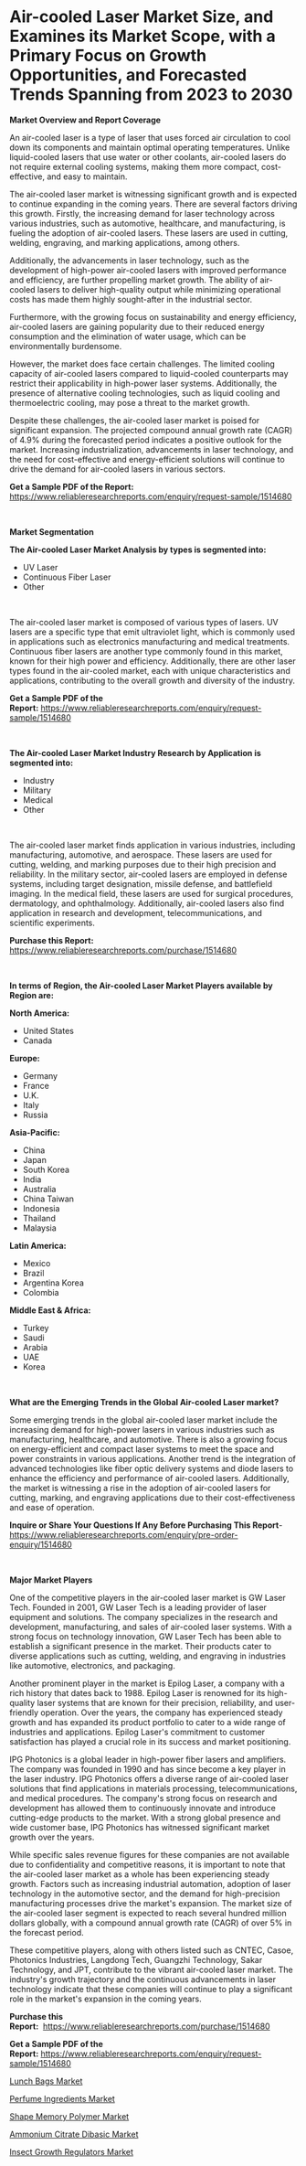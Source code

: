<p><h1>Air-cooled Laser Market Size, and Examines its Market Scope, with a Primary Focus on Growth Opportunities, and Forecasted Trends Spanning from 2023 to 2030</h1></p><p><strong>Market Overview and Report Coverage</strong></p>
<p><p>An air-cooled laser is a type of laser that uses forced air circulation to cool down its components and maintain optimal operating temperatures. Unlike liquid-cooled lasers that use water or other coolants, air-cooled lasers do not require external cooling systems, making them more compact, cost-effective, and easy to maintain.</p><p>The air-cooled laser market is witnessing significant growth and is expected to continue expanding in the coming years. There are several factors driving this growth. Firstly, the increasing demand for laser technology across various industries, such as automotive, healthcare, and manufacturing, is fueling the adoption of air-cooled lasers. These lasers are used in cutting, welding, engraving, and marking applications, among others.</p><p>Additionally, the advancements in laser technology, such as the development of high-power air-cooled lasers with improved performance and efficiency, are further propelling market growth. The ability of air-cooled lasers to deliver high-quality output while minimizing operational costs has made them highly sought-after in the industrial sector.</p><p>Furthermore, with the growing focus on sustainability and energy efficiency, air-cooled lasers are gaining popularity due to their reduced energy consumption and the elimination of water usage, which can be environmentally burdensome.</p><p>However, the market does face certain challenges. The limited cooling capacity of air-cooled lasers compared to liquid-cooled counterparts may restrict their applicability in high-power laser systems. Additionally, the presence of alternative cooling technologies, such as liquid cooling and thermoelectric cooling, may pose a threat to the market growth.</p><p>Despite these challenges, the air-cooled laser market is poised for significant expansion. The projected compound annual growth rate (CAGR) of 4.9% during the forecasted period indicates a positive outlook for the market. Increasing industrialization, advancements in laser technology, and the need for cost-effective and energy-efficient solutions will continue to drive the demand for air-cooled lasers in various sectors.</p></p>
<p><strong>Get a Sample PDF of the Report:</strong> <a href="https://www.reliableresearchreports.com/enquiry/request-sample/1514680">https://www.reliableresearchreports.com/enquiry/request-sample/1514680</a></p>
<p>&nbsp;</p>
<p><strong>Market Segmentation</strong></p>
<p><strong>The Air-cooled Laser Market Analysis by types is segmented into:</strong></p>
<p><ul><li>UV Laser</li><li>Continuous Fiber Laser</li><li>Other</li></ul></p>
<p>&nbsp;</p>
<p><p>The air-cooled laser market is composed of various types of lasers. UV lasers are a specific type that emit ultraviolet light, which is commonly used in applications such as electronics manufacturing and medical treatments. Continuous fiber lasers are another type commonly found in this market, known for their high power and efficiency. Additionally, there are other laser types found in the air-cooled market, each with unique characteristics and applications, contributing to the overall growth and diversity of the industry.</p></p>
<p><strong>Get a Sample PDF of the Report:</strong>&nbsp;<a href="https://www.reliableresearchreports.com/enquiry/request-sample/1514680">https://www.reliableresearchreports.com/enquiry/request-sample/1514680</a></p>
<p>&nbsp;</p>
<p><strong>The Air-cooled Laser Market Industry Research by Application is segmented into:</strong></p>
<p><ul><li>Industry</li><li>Military</li><li>Medical</li><li>Other</li></ul></p>
<p>&nbsp;</p>
<p><p>The air-cooled laser market finds application in various industries, including manufacturing, automotive, and aerospace. These lasers are used for cutting, welding, and marking purposes due to their high precision and reliability. In the military sector, air-cooled lasers are employed in defense systems, including target designation, missile defense, and battlefield imaging. In the medical field, these lasers are used for surgical procedures, dermatology, and ophthalmology. Additionally, air-cooled lasers also find application in research and development, telecommunications, and scientific experiments.</p></p>
<p><strong>Purchase this Report:</strong>&nbsp; <a href="https://www.reliableresearchreports.com/purchase/1514680">https://www.reliableresearchreports.com/purchase/1514680</a></p>
<p>&nbsp;</p>
<p><strong>In terms of Region, the Air-cooled Laser Market Players available by Region are:</strong></p>
<p>
    <p> <strong> North America: </strong>
        <ul>
            <li>United States</li>
            <li>Canada</li>
        </ul>
        </p> 
    <p> <strong> Europe: </strong>
        <ul>
            <li>Germany</li>
            <li>France</li>
            <li>U.K.</li>
            <li>Italy</li>
            <li>Russia</li>
        </ul>
        </p> 
    <p> <strong> Asia-Pacific: </strong>
        <ul>
            <li>China</li>
            <li>Japan</li>
            <li>South Korea</li>
            <li>India</li>
            <li>Australia</li>
            <li>China Taiwan</li>
            <li>Indonesia</li>
            <li>Thailand</li>
            <li>Malaysia</li>
        </ul>
        </p> 
    <p> <strong> Latin America: </strong>
        <ul>
            <li>Mexico</li>
            <li>Brazil</li>
            <li>Argentina Korea</li>
            <li>Colombia</li>
        </ul>
        </p> 
    <p> <strong> Middle East & Africa: </strong>
        <ul>
            <li>Turkey</li>
            <li>Saudi</li>
            <li>Arabia</li>
            <li>UAE</li>
            <li>Korea</li>
        </ul>
    </p>
    </p>
<p>&nbsp;</p>
<p><strong>What are the Emerging Trends in the Global Air-cooled Laser market?</strong></p>
<p><p>Some emerging trends in the global air-cooled laser market include the increasing demand for high-power lasers in various industries such as manufacturing, healthcare, and automotive. There is also a growing focus on energy-efficient and compact laser systems to meet the space and power constraints in various applications. Another trend is the integration of advanced technologies like fiber optic delivery systems and diode lasers to enhance the efficiency and performance of air-cooled lasers. Additionally, the market is witnessing a rise in the adoption of air-cooled lasers for cutting, marking, and engraving applications due to their cost-effectiveness and ease of operation.</p></p>
<p><strong>Inquire or Share Your Questions If Any Before Purchasing This Report</strong>- <a href="https://www.reliableresearchreports.com/enquiry/pre-order-enquiry/1514680">https://www.reliableresearchreports.com/enquiry/pre-order-enquiry/1514680</a></p>
<p>&nbsp;</p>
<p><strong>Major Market Players</strong></p>
<p><p>One of the competitive players in the air-cooled laser market is GW Laser Tech. Founded in 2001, GW Laser Tech is a leading provider of laser equipment and solutions. The company specializes in the research and development, manufacturing, and sales of air-cooled laser systems. With a strong focus on technology innovation, GW Laser Tech has been able to establish a significant presence in the market. Their products cater to diverse applications such as cutting, welding, and engraving in industries like automotive, electronics, and packaging.</p><p>Another prominent player in the market is Epilog Laser, a company with a rich history that dates back to 1988. Epilog Laser is renowned for its high-quality laser systems that are known for their precision, reliability, and user-friendly operation. Over the years, the company has experienced steady growth and has expanded its product portfolio to cater to a wide range of industries and applications. Epilog Laser's commitment to customer satisfaction has played a crucial role in its success and market positioning.</p><p>IPG Photonics is a global leader in high-power fiber lasers and amplifiers. The company was founded in 1990 and has since become a key player in the laser industry. IPG Photonics offers a diverse range of air-cooled laser solutions that find applications in materials processing, telecommunications, and medical procedures. The company's strong focus on research and development has allowed them to continuously innovate and introduce cutting-edge products to the market. With a strong global presence and wide customer base, IPG Photonics has witnessed significant market growth over the years.</p><p>While specific sales revenue figures for these companies are not available due to confidentiality and competitive reasons, it is important to note that the air-cooled laser market as a whole has been experiencing steady growth. Factors such as increasing industrial automation, adoption of laser technology in the automotive sector, and the demand for high-precision manufacturing processes drive the market's expansion. The market size of the air-cooled laser segment is expected to reach several hundred million dollars globally, with a compound annual growth rate (CAGR) of over 5% in the forecast period.</p><p>These competitive players, along with others listed such as CNTEC, Casoe, Photonics Industries, Langdong Tech, Guangzhi Technology, Sakar Technology, and JPT, contribute to the vibrant air-cooled laser market. The industry's growth trajectory and the continuous advancements in laser technology indicate that these companies will continue to play a significant role in the market's expansion in the coming years.</p></p>
<p><strong>Purchase this Report:</strong>&nbsp;&nbsp;<a href="https://www.reliableresearchreports.com/purchase/1514680">https://www.reliableresearchreports.com/purchase/1514680</a></p>
<p></p>
<p><strong>Get a Sample PDF of the Report:</strong>&nbsp;<a href="https://www.reliableresearchreports.com/enquiry/request-sample/1514680">https://www.reliableresearchreports.com/enquiry/request-sample/1514680</a></p>
<p><p><a href="https://medium.com/@siennaferry2023/lunch-bags-market-size-and-market-trends-complete-industry-overview-2023-to-2030-4298d113eaab">Lunch Bags Market</a></p><p><a href="https://medium.com/@russpollich/perfume-ingredients-market-competitive-analysis-market-trends-and-forecast-to-2030-6639e76b2c35">Perfume Ingredients Market</a></p><p><a href="https://medium.com/@wilmaheaney/shape-memory-polymer-market-furnishes-information-on-market-share-market-trends-and-market-growth-2939dd84b7f5">Shape Memory Polymer Market</a></p><p><a href="https://medium.com/@marcoslemke2023/decoding-ammonium-citrate-dibasic-market-metrics-market-share-trends-and-growth-patterns-1fc333e29129">Ammonium Citrate Dibasic Market</a></p><p><a href="https://medium.com/@daishawolff/insect-growth-regulators-nbsp-market-focuses-on-market-share-size-and-projected-forecast-till-2030-6a670b1a373f">Insect Growth Regulators Market</a></p></p>